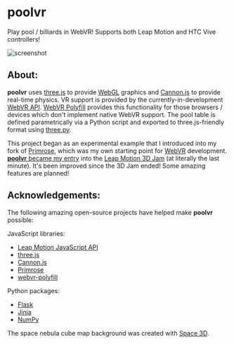 # **poolvr**

Play pool / billiards in WebVR!  Supports both Leap Motion and HTC Vive controllers!

![screenshot](http://jzitelli.github.io/poolvr/images/poolvr-0.1.0-02162016.png)


## About:

**poolvr** uses [three.js](http://threejs.org) to provide [WebGL](https://www.khronos.org/webgl) graphics and [Cannon.js](http://www.cannonjs.org) to provide real-time physics.  VR support is provided by the currently-in-development [WebVR API](http://webvr.info).  [WebVR Polyfill](https://github.com/borismus/webvr-polyfill) provides this functionality for those browsers / devices which don't implement native WebVR support.  The pool table is defined parametrically via a Python script and exported to three.js-friendly format using [three.py](https://github.com/jzitelli/three.py).

This project began as an experimental example that I introduced into my fork of [Primrose](http://www.primrosevr.com), which was my own starting point for [WebVR](http://webvr.info) development.
[**poolvr** became my entry](http://subvr.itch.io/poolvr) into the [Leap Motion 3D Jam](http://itch.io/jam/leapmotion3djam) (at literally the last minute).
It's been improved since the 3D Jam ended!
Some amazing features are planned!


## Acknowledgements:

The following amazing open-source projects have helped make **poolvr** possible:

JavaScript libraries:
  - [Leap Motion JavaScript API](https://github.com/leapmotion/leapjs)
  - [three.js](http://threejs.org)
  - [Cannon.js](http://www.cannonjs.org)
  - [Primrose](https://www.primrosevr.com)
  - [webvr-polyfill](https://github.com/borismus/webvr-polyfill)

Python packages:
  - [Flask](http://flask.pocoo.org/)
  - [Jinja](http://jinja.pocoo.org/)
  - [NumPy](http://www.numpy.org)

The space nebula cube map background was created with [Space 3D](http://wwwtyro.github.io/space-3d/#animationSpeed=1&fov=90&nebulae=true&pointStars=true&resolution=1024&seed=1bblx79ds&stars=true&sun=false).
